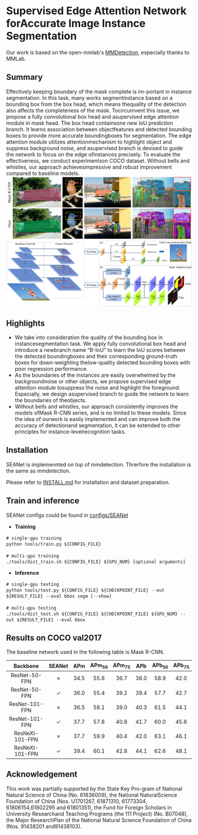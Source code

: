 
# Supervised Edge Attention Network forAccurate Image Instance Segmentation

Our work is based on the open-mmlab's [MMDetection](https://arxiv.org/abs/1906.07155), especially thanks to MMLab.

## Summary
Effectively keeping boundary of the mask complete is im-portant in instance segmentation. In this task, many works segmentinstance based on a bounding box from the box head, which means thequality of the detection also affects the completeness of the mask. Tocircumvent this issue, we propose a fully convolutional box head and asupervised edge attention module in mask head. The box head containsone new IoU prediction  branch. It learns association between objectfeatures and detected bounding boxes to provide more accurate boundingboxes for segmentation. The edge attention module utilizes attentionmechanism to highlight object and suppress background noise, and asupervised branch is devised to guide the network to focus on the edge ofinstances precisely. To evaluate the effectiveness, we conduct experimentson COCO dataset. Without bells and whistles, our approach achievesimpressive and robust improvement compared to baseline models.
![image](docs/fig1.jpg)
![The model structur image](docs/fig2.jpg)
## Highlights
- We  take  into  consideration  the  quality  of  the  bounding  box  in  instancesegmentation task. We apply fully convolutional box head and introduce a newbranch name “B-IoU” to learn the IoU scores between the detected boundingboxes and their corresponding ground-truth boxes for down-weighting thelow-quality detected bounding boxes with poor regression performance.
- As the boundaries of the instances are easily overwhelmed by the backgroundnoise  or  other  objects,  we  propose  supervised  edge  attention  module  tosuppress  the  noise  and  highlight  the  foreground.  Especially,  we  design  asupervised  branch  to  guide  the  network  to  learn  the  boundaries  of  theobjects.
- Without bells and whistles, our approach consistently improves the models ofMask R-CNN series, and is no limited to these models. Since the idea of ourwork is easily implemented and can improve both the accuracy of detectionand segmentation, it can be extended to other principles for instance-levelrecognition tasks.

## Installation
SEANet is implemennted on top of mmdetection. Threrfore the installation is the same as mmdetection.

Please refer to [INSTALL.md](docs/INSTALL.md) for installation and dataset preparation.


## Train and inference

SEANet configs could be found in [configs/SEANet](configs/SEANet)
- **Training**
```shell
# single-gpu training
python tools/train.py ${CONFIG_FILE}

# multi-gpu training
./tools/dist_train.sh ${CONFIG_FILE} ${GPU_NUM} [optional arguments]
```
- **Inference**
```shell
# single-gpu testing
python tools/test.py ${CONFIG_FILE} ${CHECKPOINT_FILE} --out ${RESULT_FILE} --eval bbox segm [--show]

# multi-gpu testing
./tools/dist_test.sh ${CONFIG_FILE} ${CHECKPOINT_FILE} ${GPU_NUM} --out ${RESULT_FILE} --eval bbox
```
## Results on COCO val2017

The baseline network used in the following table is Mask R-CNN.

|  Backbone  | SEANet  | APm | APm<sub>50</sub> | APm<sub>75</sub> | APb | APb<sub>50</sub> | APb<sub>75</sub> |
|:--------:|:--------:|:--------:|:--------:|:-----:|:-----:|:-----:|:-----:|
| ResNet-50-FPN| ✗        | 34.5        | 55.8        | 36.7     | 38.0     | 58.9     | 42.0      |
| ResNet-50-FPN| ✓        | 36.0        | 55.4        | 39.2     | 39.4     | 57.7     | 42.7      |
| ResNet-101-FPN| ✗        | 36.5        | 58.1        | 39.0     | 40.3     | 61.5     | 44.1      |
| ResNet-101-FPN| ✓        | 37.7        | 57.8        | 40.8     | 41.7     | 60.0     | 45.6      |
| ResNeXt-101-FPN| ✗        | 37.7        | 59.9        | 40.4     | 42.0     | 63.1     | 46.1      |
| ResNeXt-101-FPN| ✓        | 39.4        | 60.1        | 42.8     | 44.1     | 62.6     | 48.1      |
## Acknowledgement
This work was partially supported by the State Key Pro-gram of National Natural Science of China (No. 61836009), the National NaturalScience Foundation of China (Nos. U1701267, 61871310, 61773304, 61806154,61802295 and 61801351), the Fund for Foreign Scholars in University Researchand Teaching Programs (the 111 Project) (No. B07048), the Major ResearchPlan of the National Natural Science Foundation of China (Nos. 91438201 and91438103).
